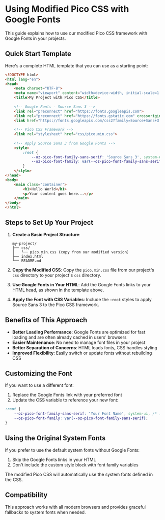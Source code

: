 # Using Modified Pico CSS with Google Fonts

This guide explains how to use our modified Pico CSS framework with Google Fonts in your projects.

## Quick Start Template

Here's a complete HTML template that you can use as a starting point:

```html
<!DOCTYPE html>
<html lang="en">
<head>
    <meta charset="UTF-8">
    <meta name="viewport" content="width=device-width, initial-scale=1.0">
    <title>My Project with Pico CSS</title>
    
    <!-- Google Fonts - Source Sans 3 -->
    <link rel="preconnect" href="https://fonts.googleapis.com">
    <link rel="preconnect" href="https://fonts.gstatic.com" crossorigin>
    <link href="https://fonts.googleapis.com/css2?family=Source+Sans+3:ital,wght@0,200..900;1,200..900&display=swap" rel="stylesheet">
    
    <!-- Pico CSS Framework -->
    <link rel="stylesheet" href="css/pico.min.css">
    
    <!-- Apply Source Sans 3 from Google Fonts -->
    <style>
        :root {
            --oz-pico-font-family-sans-serif: 'Source Sans 3', system-ui, "Segoe UI", Roboto, Oxygen, Ubuntu, Cantarell, Helvetica, Arial, "Helvetica Neue", sans-serif, var(--oz-pico-font-family-emoji);
            --oz-pico-font-family: var(--oz-pico-font-family-sans-serif);
        }
    </style>
</head>
<body>
    <main class="container">
        <h1>Hello World</h1>
        <p>Your content goes here...</p>
    </main>
</body>
</html>
```

## Steps to Set Up Your Project

1. **Create a Basic Project Structure**:
   ```
   my-project/
   ├── css/
   │   └── pico.min.css (copy from our modified version)
   ├── index.html
   └── README.md
   ```

2. **Copy the Modified CSS**:
   Copy the `pico.min.css` file from our project's `css` directory to your project's `css` directory.

3. **Use Google Fonts in Your HTML**:
   Add the Google Fonts links to your HTML head, as shown in the template above.

4. **Apply the Font with CSS Variables**:
   Include the `:root` styles to apply Source Sans 3 to the Pico CSS framework.

## Benefits of This Approach

- **Better Loading Performance**: Google Fonts are optimized for fast loading and are often already cached in users' browsers
- **Easier Maintenance**: No need to manage font files in your project
- **Better Separation of Concerns**: HTML loads fonts, CSS handles styling
- **Improved Flexibility**: Easily switch or update fonts without rebuilding CSS

## Customizing the Font

If you want to use a different font:

1. Replace the Google Fonts link with your preferred font
2. Update the CSS variable to reference your new font:

```css
:root {
    --oz-pico-font-family-sans-serif: 'Your Font Name', system-ui, /* ... other fallbacks ... */;
    --oz-pico-font-family: var(--oz-pico-font-family-sans-serif);
}
```

## Using the Original System Fonts

If you prefer to use the default system fonts without Google Fonts:

1. Skip the Google Fonts links in your HTML
2. Don't include the custom style block with font family variables

The modified Pico CSS will automatically use the system fonts defined in the CSS.

## Compatibility

This approach works with all modern browsers and provides graceful fallbacks to system fonts when needed. 